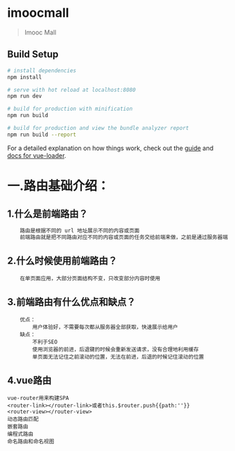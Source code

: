 # imoocmall

> Imooc Mall

## Build Setup

``` bash
# install dependencies
npm install

# serve with hot reload at localhost:8080
npm run dev

# build for production with minification
npm run build

# build for production and view the bundle analyzer report
npm run build --report
```

For a detailed explanation on how things work, check out the [guide](http://vuejs-templates.github.io/webpack/) and [docs for vue-loader](http://vuejs.github.io/vue-loader).



一.路由基础介绍：
====
1.什么是前端路由？<br>
----
``` bash
    路由是根据不同的 url 地址展示不同的内容或页面
    前端路由就是把不同路由对应不同的内容或页面的任务交给前端来做，之前是通过服务器端根据 url 的不同返回不同的页面实现
```
## 2.什么时候使用前端路由？<br>
```
    在单页面应用，大部分页面结构不变，只改变部分内容时使用
```
## 3.前端路由有什么优点和缺点？<br>
```
    优点：
        用户体验好，不需要每次都从服务器全部获取，快速展示给用户
    缺点：
        不利于SEO
        使用浏览器的前进，后退键的时候会重新发送请求，没有合理地利用缓存
        单页面无法记住之前滚动的位置，无法在前进，后退的时候记住滚动的位置
```
4.vue路由
----
```
vue-router用来构建SPA
<router-link></router-link>或者this.$router.push{{path:''}}
<router-view></router-view>
动态路由匹配
嵌套路由
编程式路由
命名路由和命名视图
```